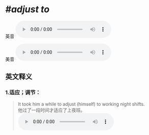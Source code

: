 # ***\#adjust to*** 
英音
<audio src="./media/adjust to1.aac" controls="controls"></audio>

美音
<audio src="./media/adjust to2.aac" controls="controls"></audio>



  

英文释义
---
### 1.**适应；调节：**  

 > It took him a while to adjust (himself) to working night shifts.  
 > 他过了一段时间才适应了上夜班。    
<audio src="./media/4-adjust.aac" controls="controls"></audio>


